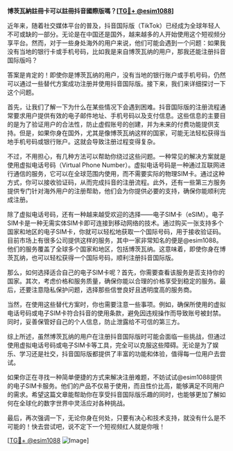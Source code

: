 **博茨瓦納註冊卡可以註冊抖音國際版嗎？[[TG💪+ @esim1088](https://t.me/s/esim1088)]**

近年来，随着社交媒体平台的普及，抖音国际版（TikTok）已经成为全球年轻人不可或缺的一部分。无论是在中国还是国外，越来越多的人开始使用这个短视频分享平台。然而，对于一些身处海外的用户来说，他们可能会遇到一个问题：如果我没有当地的银行卡或手机号码，比如我是来自博茨瓦纳的用户，那我还能注册抖音国际版吗？

答案是肯定的！即使你是博茨瓦纳的用户，没有当地的银行账户或手机号码，仍然可以通过一些替代方案成功注册并使用抖音国际版。接下来，我们来详细探讨一下这个问题。

首先，让我们了解一下为什么在某些情况下会遇到困难。抖音国际版的注册流程通常要求用户提供有效的电子邮件地址、手机号码以及支付信息。这些信息的主要目的是为了验证用户的合法性，防止虚假账号的创建，并为未来的付费功能提供支持。但是，如果你身在国外，尤其是像博茨瓦纳这样的国家，可能无法轻松获得当地手机号码或银行账户。这就会导致注册过程变得复杂。

不过，不用担心，有几种方法可以帮助你绕过这些问题。一种常见的解决方案就是使用虚拟电话号码（Virtual Phone Number）。虚拟电话号码是一种通过互联网进行通信的服务，它可以在全球范围内使用，而不需要实际的物理SIM卡。通过这种方式，你可以接收验证码，从而完成抖音的注册流程。此外，还有一些第三方服务提供专门针对海外用户的注册帮助，他们会为你提供必要的支持，确保你能顺利完成注册。

除了虚拟电话号码，还有一种越来越受欢迎的选择——电子SIM卡（eSIM）。电子SIM卡是一种无需实体SIM卡即可连接到移动网络的技术。通过购买一张支持多个国家和地区的电子SIM卡，你就可以轻松地获取一个国际号码，用于接收验证码。目前市场上有很多公司提供这样的服务，其中一家非常知名的便是@esim1088。他们的服务覆盖了全球多个国家和地区，包括博茨瓦纳。这意味着，即使你身在博茨瓦纳，也可以轻松获得一个国际号码，顺利注册抖音国际版。

那么，如何选择适合自己的电子SIM卡呢？首先，你需要查看该服务是否支持你的国家。其次，考虑价格和服务质量，确保你能以合理的价格享受到稳定的服务。最后，还要注意隐私保护问题，选择那些信誉良好且透明度高的服务商。

当然，在使用这些替代方案时，你也需要注意一些事项。例如，确保所使用的虚拟电话号码或电子SIM卡符合抖音的使用条款，避免因违规操作而导致账号被封禁。同时，妥善保管好自己的个人信息，防止泄露给不可信的第三方。

综上所述，虽然博茨瓦纳的用户在注册抖音国际版时可能会面临一些挑战，但通过使用虚拟电话号码或电子SIM卡等工具，完全可以克服这些障碍。无论是为了娱乐、学习还是社交，抖音国际版都提供了丰富的功能和体验，值得每一位用户去尝试。

如果你正在寻找一种简单便捷的方式来解决注册难题，不妨试试@esim1088提供的电子SIM卡服务。他们的产品不仅易于使用，而且性价比高，能够满足不同用户的需求。希望这篇文章能帮助你在享受抖音国际版乐趣的同时，也能够更加了解如何在全球化的数字世界中灵活应对各种挑战。

最后，再次强调一下，无论你身在何处，只要有决心和技术支持，就没有什么是不可能的！快去尝试吧，说不定下一个短视频红人就是你哦！

[[TG💪+ @esim1088](https://t.me/s/esim1088) ![Image](https://i.postimg.cc/4NQfJmqS/Snipaste-2025-05-13-00-14-12.png)]